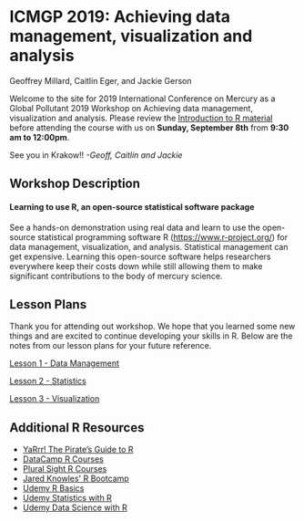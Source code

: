 ICMGP 2019: Achieving data management, visualization and analysis
================
Geoffrey Millard, Caitlin Eger, and Jackie Gerson

Welcome to the site for 2019 International Conference on Mercury as a Global Pollutant 2019 Workshop on Achieving data management, visualization and analysis. Please review the [Introduction to R material](https://htmlpreview.github.io/?https://github.com/cgeger/ICMGP2019/blob/master/Introduction-to-R.html) before attending the course with us on **Sunday, September 8th** from **9:30 am to 12:00pm**.

See you in Krakow!! *-Geoff, Caitlin and Jackie*

Workshop Description
--------------------

#### Learning to use R, an open-source statistical software package

See a hands-on demonstration using real data and learn to use the open-source statistical programming software R (<https://www.r-project.org/>) for data management, visualization, and analysis. Statistical management can get expensive. Learning this open-source software helps researchers everywhere keep their costs down while still allowing them to make significant contributions to the body of mercury science.

Lesson Plans
------------

Thank you for attending out workshop. We hope that you learned some new things and are excited to continue developing your skills in R. Below are the notes from our lesson plans for your future reference.

[Lesson 1 - Data Management](https://htmlpreview.github.io/?https://github.com/cgeger/ICMGP2019/blob/master/Lesson-1-data-management.html)

[Lesson 2 - Statistics](https://htmlpreview.github.io/?https://github.com/cgeger/ICMGP2019/blob/master/Lesson-2---Statistics.html)

[Lesson 3 - Visualization](https://htmlpreview.github.io/?https://github.com/cgeger/ICMGP2019/blob/master/Lesson-3-visualization.html)

Additional R Resources
----------------------

-   [YaRrr! The Pirate’s Guide to R](http://nathanieldphillips.com/thepiratesguidetor/)
-   [DataCamp R Courses](https://www.datacamp.com/courses)
-   [Plural Sight R Courses](https://www.pluralsight.com/search?q=R&categories=course)
-   [Jared Knowles' R Bootcamp](https://www.jaredknowles.com/r-bootcamp/)
-   [Udemy R Basics](https://www.udemy.com/course/r-basics/?LSNPUBID=JVFxdTr9V80&ranEAID=JVFxdTr9V80&ranMID=39197&ranSiteID=JVFxdTr9V80-_hGn5ABuVNyQZ.Oa5Z4MEg)
-   [Udemy Statistics with R](https://www.udemy.com/course/statistics-with-r/?LSNPUBID=JVFxdTr9V80&ranEAID=JVFxdTr9V80&ranMID=39197&ranSiteID=JVFxdTr9V80-yctmVH2oihyh9oIpfFu_Xw)
-   [Udemy Data Science with R](https://www.udemy.com/course/datascience_with_r/?LSNPUBID=JVFxdTr9V80&ranEAID=JVFxdTr9V80&ranMID=39197&ranSiteID=JVFxdTr9V80-eBPGmB5Vo.8wJ.Jb0zEF7Q)
